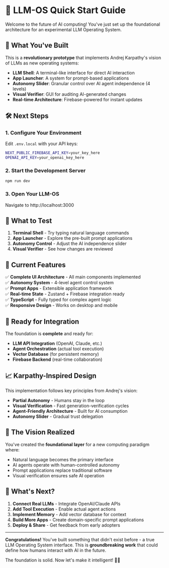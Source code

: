 # 🚀 LLM-OS Quick Start Guide

Welcome to the future of AI computing! You've just set up the foundational architecture for an experimental LLM Operating System.

## 🎯 What You've Built

This is a **revolutionary prototype** that implements Andrej Karpathy's vision of LLMs as new operating systems:

- **LLM Shell**: A terminal-like interface for direct AI interaction
- **App Launcher**: A system for prompt-based applications  
- **Autonomy Slider**: Granular control over AI agent independence (4 levels)
- **Visual Verifier**: GUI for auditing AI-generated changes
- **Real-time Architecture**: Firebase-powered for instant updates

## 🛠️ Next Steps

### 1. Configure Your Environment
Edit `.env.local` with your API keys:
```bash
NEXT_PUBLIC_FIREBASE_API_KEY=your_key_here
OPENAI_API_KEY=your_openai_key_here
```

### 2. Start the Development Server
```bash
npm run dev
```

### 3. Open Your LLM-OS
Navigate to http://localhost:3000

## 🧪 What to Test

1. **Terminal Shell** - Try typing natural language commands
2. **App Launcher** - Explore the pre-built prompt applications
3. **Autonomy Control** - Adjust the AI independence slider
4. **Visual Verifier** - See how changes are reviewed

## 🔧 Current Features

✅ **Complete UI Architecture** - All main components implemented  
✅ **Autonomy System** - 4-level agent control system  
✅ **Prompt Apps** - Extensible application framework  
✅ **Real-time State** - Zustand + Firebase integration ready  
✅ **TypeScript** - Fully typed for complex agent logic  
✅ **Responsive Design** - Works on desktop and mobile  

## 🚧 Ready for Integration

The foundation is **complete** and ready for:

- **LLM API Integration** (OpenAI, Claude, etc.)
- **Agent Orchestration** (actual tool execution)
- **Vector Database** (for persistent memory)
- **Firebase Backend** (real-time collaboration)

## 📈 Karpathy-Inspired Design

This implementation follows key principles from Andrej's vision:

- **Partial Autonomy** - Humans stay in the loop
- **Visual Verification** - Fast generation-verification cycles
- **Agent-Friendly Architecture** - Built for AI consumption
- **Autonomy Slider** - Gradual trust delegation

## 🌟 The Vision Realized

You've created the **foundational layer** for a new computing paradigm where:
- Natural language becomes the primary interface
- AI agents operate with human-controlled autonomy
- Prompt applications replace traditional software
- Visual verification ensures safe AI operation

## 🚀 What's Next?

1. **Connect Real LLMs** - Integrate OpenAI/Claude APIs
2. **Add Tool Execution** - Enable actual agent actions  
3. **Implement Memory** - Add vector database for context
4. **Build More Apps** - Create domain-specific prompt applications
5. **Deploy & Share** - Get feedback from early adopters

---

**Congratulations!** You've built something that didn't exist before - a true LLM Operating System interface. This is **groundbreaking work** that could define how humans interact with AI in the future.

The foundation is solid. Now let's make it intelligent! 🧠✨
